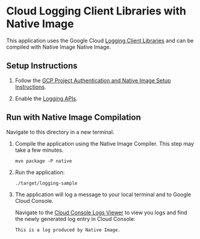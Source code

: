 # Cloud Logging Client Libraries with Native Image

This application uses the Google Cloud [Logging Client Libraries](https://github.com/googleapis/java-logging) and can be compiled with Native Image Native Image.

## Setup Instructions

1. Follow the [GCP Project Authentication and Native Image Setup Instructions](../../README.md).

2. Enable the [Logging APIs](https://console.cloud.google.com/flows/enableapi?apiid=logging.googleapis.com).

## Run with Native Image Compilation

Navigate to this directory in a new terminal.

1. Compile the application using the Native Image Compiler. This step may take a few minutes.

   ```
   mvn package -P native
   ```

2. Run the application:

   ```
   ./target/logging-sample
   ```

3. The application will log a message to your local terminal and to Google Cloud Console.

    Navigate to the [Cloud Console Logs Viewer](https://console.cloud.google.com/logs/viewer) to view you logs and find the newly generated log entry in Cloud Console:
    ```
    This is a log produced by Native Image.
    ```
